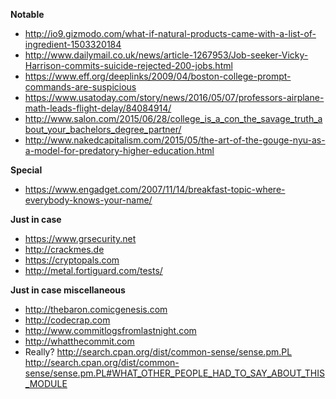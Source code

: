 **Notable**
* http://io9.gizmodo.com/what-if-natural-products-came-with-a-list-of-ingredient-1503320184
* http://www.dailymail.co.uk/news/article-1267953/Job-seeker-Vicky-Harrison-commits-suicide-rejected-200-jobs.html
* https://www.eff.org/deeplinks/2009/04/boston-college-prompt-commands-are-suspicious
* https://www.usatoday.com/story/news/2016/05/07/professors-airplane-math-leads-flight-delay/84084914/
* http://www.salon.com/2015/06/28/college_is_a_con_the_savage_truth_about_your_bachelors_degree_partner/
* http://www.nakedcapitalism.com/2015/05/the-art-of-the-gouge-nyu-as-a-model-for-predatory-higher-education.html

**Special**
* https://www.engadget.com/2007/11/14/breakfast-topic-where-everybody-knows-your-name/

**Just in case**
* https://www.grsecurity.net
* http://crackmes.de
* https://cryptopals.com
* http://metal.fortiguard.com/tests/

**Just in case miscellaneous**
* http://thebaron.comicgenesis.com
* http://codecrap.com
* http://www.commitlogsfromlastnight.com
* http://whatthecommit.com
* Really? http://search.cpan.org/dist/common-sense/sense.pm.PL http://search.cpan.org/dist/common-sense/sense.pm.PL#WHAT_OTHER_PEOPLE_HAD_TO_SAY_ABOUT_THIS_MODULE

